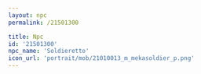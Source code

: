 ```yaml
---
layout: npc
permalink: /21501300

title: Npc
id: '21501300'
npc_name: 'Soldieretto'
icon_url: 'portrait/mob/21010013_m_mekasoldier_p.png'
---
```

